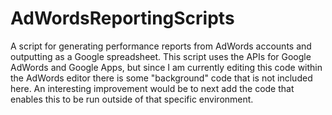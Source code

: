 # AdWordsReportingScripts
A script for generating performance reports from AdWords accounts and outputting as a Google spreadsheet. 
This script uses the APIs for Google AdWords and Google Apps, but since I am currently editing this code within the AdWords editor there is some "background" code that is not included here. An interesting improvement would be to next add the code that enables this to be run outside of that specific environment. 
